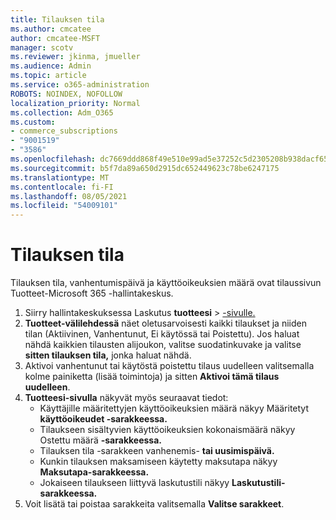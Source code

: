 ```yaml
---
title: Tilauksen tila
ms.author: cmcatee
author: cmcatee-MSFT
manager: scotv
ms.reviewer: jkinma, jmueller
ms.audience: Admin
ms.topic: article
ms.service: o365-administration
ROBOTS: NOINDEX, NOFOLLOW
localization_priority: Normal
ms.collection: Adm_O365
ms.custom:
- commerce_subscriptions
- "9001519"
- "3586"
ms.openlocfilehash: dc7669ddd868f49e510e99ad5e37252c5d2305208b938dacf65fd92a1d9fb137
ms.sourcegitcommit: b5f7da89a650d2915dc652449623c78be6247175
ms.translationtype: MT
ms.contentlocale: fi-FI
ms.lasthandoff: 08/05/2021
ms.locfileid: "54009101"
---
```

# <a name="subscription-status"></a>Tilauksen tila

Tilauksen tila, vanhentumispäivä ja käyttöoikeuksien määrä ovat  tilaussivun Tuotteet-Microsoft 365 -hallintakeskus.

1. Siirry hallintakeskuksessa Laskutus **tuotteesi**  >  [-sivulle.](https://go.microsoft.com/fwlink/p/?linkid=842054)
2. **Tuotteet-välilehdessä** näet oletusarvoisesti kaikki tilaukset ja niiden tilan (Aktiivinen, Vanhentunut, Ei käytössä tai Poistettu). Jos haluat nähdä kaikkien tilausten alijoukon, valitse suodatinkuvake ja valitse **sitten tilauksen tila,** jonka haluat nähdä.
3. Aktivoi vanhentunut tai käytöstä poistettu tilaus uudelleen valitsemalla kolme painiketta (lisää toimintoja) ja sitten **Aktivoi tämä tilaus uudelleen**.
4. **Tuotteesi-sivulla** näkyvät myös seuraavat tiedot:
    - Käyttäjille määritettyjen käyttöoikeuksien määrä näkyy Määritetyt **käyttöoikeudet -sarakkeessa.**
    - Tilaukseen sisältyvien käyttöoikeuksien kokonaismäärä näkyy Ostettu määrä **-sarakkeessa.**
    - Tilauksen tila -sarakkeen vanhenemis- **tai uusimispäivä.**
    - Kunkin tilauksen maksamiseen käytetty maksutapa näkyy **Maksutapa-sarakkeessa.**
    - Jokaiseen tilaukseen liittyvä laskutustili näkyy **Laskutustili-sarakkeessa.**
5. Voit lisätä tai poistaa sarakkeita valitsemalla **Valitse sarakkeet**.